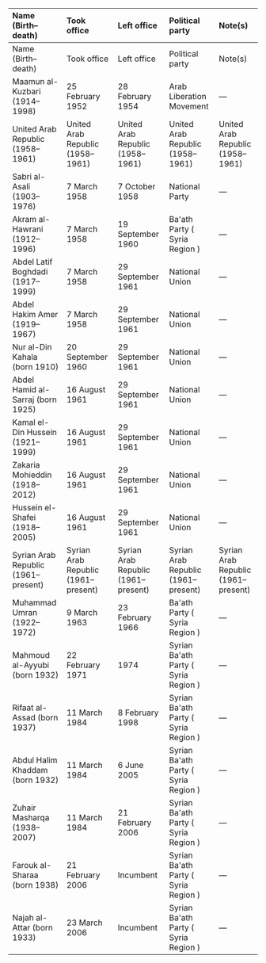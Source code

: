 | Name (Birth–death)                  | Took office                         | Left office                         | Political party                      | Note(s)                             |
|:------------------------------------|:------------------------------------|:------------------------------------|:-------------------------------------|:------------------------------------|
| Name (Birth–death)                  | Took office                         | Left office                         | Political party                      | Note(s)                             |
| Maamun al-Kuzbari (1914–1998)       | 25 February 1952                    | 28 February 1954                    | Arab Liberation Movement             | —                                   |
| United Arab Republic (1958–1961)    | United Arab Republic (1958–1961)    | United Arab Republic (1958–1961)    | United Arab Republic (1958–1961)     | United Arab Republic (1958–1961)    |
| Sabri al-Asali (1903–1976)          | 7 March 1958                        | 7 October 1958                      | National Party                       | —                                   |
| Akram al-Hawrani (1912–1996)        | 7 March 1958                        | 19 September 1960                   | Ba'ath Party ( Syria Region )        | —                                   |
| Abdel Latif Boghdadi (1917–1999)    | 7 March 1958                        | 29 September 1961                   | National Union                       | —                                   |
| Abdel Hakim Amer (1919–1967)        | 7 March 1958                        | 29 September 1961                   | National Union                       | —                                   |
| Nur al-Din Kahala (born 1910)       | 20 September 1960                   | 29 September 1961                   | National Union                       | —                                   |
| Abdel Hamid al-Sarraj (born 1925)   | 16 August 1961                      | 29 September 1961                   | National Union                       | —                                   |
| Kamal el-Din Hussein (1921–1999)    | 16 August 1961                      | 29 September 1961                   | National Union                       | —                                   |
| Zakaria Mohieddin (1918–2012)       | 16 August 1961                      | 29 September 1961                   | National Union                       | —                                   |
| Hussein el-Shafei (1918–2005)       | 16 August 1961                      | 29 September 1961                   | National Union                       | —                                   |
| Syrian Arab Republic (1961–present) | Syrian Arab Republic (1961–present) | Syrian Arab Republic (1961–present) | Syrian Arab Republic (1961–present)  | Syrian Arab Republic (1961–present) |
| Muhammad Umran (1922–1972)          | 9 March 1963                        | 23 February 1966                    | Ba'ath Party ( Syria Region )        | —                                   |
| Mahmoud al-Ayyubi (born 1932)       | 22 February 1971                    | 1974                                | Syrian Ba'ath Party ( Syria Region ) | —                                   |
| Rifaat al-Assad (born 1937)         | 11 March 1984                       | 8 February 1998                     | Syrian Ba'ath Party ( Syria Region ) | —                                   |
| Abdul Halim Khaddam (born 1932)     | 11 March 1984                       | 6 June 2005                         | Syrian Ba'ath Party ( Syria Region ) | —                                   |
| Zuhair Masharqa (1938–2007)         | 11 March 1984                       | 21 February 2006                    | Syrian Ba'ath Party ( Syria Region ) | —                                   |
| Farouk al-Sharaa (born 1938)        | 21 February 2006                    | Incumbent                           | Syrian Ba'ath Party ( Syria Region ) | —                                   |
| Najah al-Attar (born 1933)          | 23 March 2006                       | Incumbent                           | Syrian Ba'ath Party ( Syria Region ) | —                                   |
